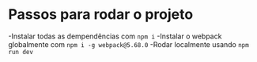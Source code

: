 # Passos para rodar o projeto

-Instalar todas as dempendências com `npm i`
-Instalar o webpack globalmente com `npm i -g webpack@5.68.0`
-Rodar localmente usando `npm run dev`